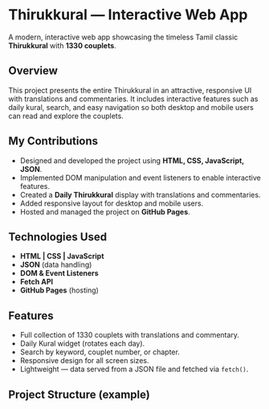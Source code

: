 # Thirukkural — Interactive Web App

A modern, interactive web app showcasing the timeless Tamil classic **Thirukkural** with **1330 couplets**.

## Overview

This project presents the entire Thirukkural in an attractive, responsive UI with translations and commentaries. It includes interactive features such as daily kural, search, and easy navigation so both desktop and mobile users can read and explore the couplets.

## My Contributions

- Designed and developed the project using **HTML, CSS, JavaScript, JSON**.
- Implemented DOM manipulation and event listeners to enable interactive features.
- Created a **Daily Thirukkural** display with translations and commentaries.
- Added responsive layout for desktop and mobile users.
- Hosted and managed the project on **GitHub Pages**.

## Technologies Used

- **HTML | CSS | JavaScript**
- **JSON** (data handling)
- **DOM & Event Listeners**
- **Fetch API**
- **GitHub Pages** (hosting)

## Features

- Full collection of 1330 couplets with translations and commentary.
- Daily Kural widget (rotates each day).
- Search by keyword, couplet number, or chapter.
- Responsive design for all screen sizes.
- Lightweight — data served from a JSON file and fetched via `fetch()`.

## Project Structure (example)
